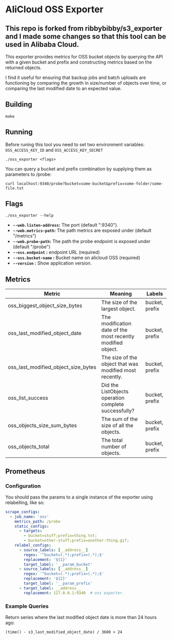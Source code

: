 # AliCloud OSS Exporter
## This repo is forked from ribbybibby/s3_exporter and I made some changes so that this tool can be used in Alibaba Cloud.

This exporter provides metrics for OSS bucket objects by querying the API with a given bucket and prefix and constructing metrics based on the returned objects.

I find it useful for ensuring that backup jobs and batch uploads are functioning by comparing the growth in size/number of objects over time, or comparing the last modified date to an expected value.

## Building
```
make
```

## Running
Before runing this tool you need to set two environment variables: `OSS_ACCESS_KEY_ID` and `OSS_ACCESS_KEY_SECRET`
```
./oss_exporter <flags>
```

You can query a bucket and prefix combination by supplying them as parameters to /probe:
```
curl localhost:9340/probe?bucket=some-bucket&prefix=some-folder/some-file.txt
```


## Flags
    ./oss_exporter --help
 * __`--web.listen-address`:__ The port (default ":9340").
 * __`--web.metrics-path`:__ The path metrics are exposed under (default "/metrics")
 * __`--web.probe-path`:__ The path the probe endpoint is exposed under (default "/probe")
 * __`--oss.endpoint` :__ endpoint URL (required)
 * __`--oss.bucket-name` :__ Bucket name on alicloud OSS (required)
 * __`--version` :__ Show application version.

## Metrics

| Metric | Meaning | Labels |
| ------ | ------- | ------ |
| oss_biggest_object_size_bytes | The size of the largest object. | bucket, prefix |
| oss_last_modified_object_date | The modification date of the most recently modified object. | bucket, prefix |
| oss_last_modified_object_size_bytes | The size of the object that was modified most recently. | bucket, prefix |
| oss_list_success | Did the ListObjects operation complete successfully? | bucket, prefix |
| oss_objects_size_sum_bytes | The sum of the size of all the objects. | bucket, prefix |
| oss_objects_total | The total number of objects. | bucket, prefix |

## Prometheus
### Configuration
You should pass the params to a single instance of the exporter using relabelling, like so:
```yml
scrape_configs:
  - job_name: 'oss'
    metrics_path: /probe
    static_configs:
      - targets:
        - bucket=stuff;prefix=thing.txt;
        - bucket=other-stuff;prefix=another-thing.gif;
    relabel_configs:
      - source_labels: [__address__]
        regex: '^bucket=(.*);prefix=(.*);$'
        replacement: '${1}'
        target_label: '__param_bucket'
      - source_labels: [__address__]
        regex: '^bucket=(.*);prefix=(.*);$'
        replacement: '${2}'
        target_label: '__param_prefix'
      - target_label: __address__
        replacement: 127.0.0.1:9340  # oss exporter.

```
### Example Queries
Return series where the last modified object date is more than 24 hours ago:
```
(time() - s3_last_modified_object_date) / 3600 > 24
```
